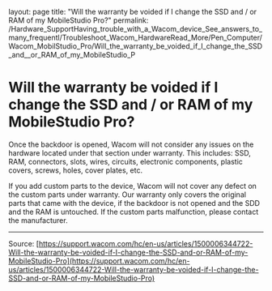 layout: page
title: "Will the warranty be voided if I change the SSD and / or RAM of my MobileStudio Pro?"
permalink: /Hardware_SupportHaving_trouble_with_a_Wacom_device_See_answers_to_many_frequentl/Troubleshoot_Wacom_HardwareRead_More/Pen_Computer/Wacom_MobilStudio_Pro/Will_the_warranty_be_voided_if_I_change_the_SSD_and__or_RAM_of_my_MobileStudio_P

# Will the warranty be voided if I change the SSD and / or RAM of my MobileStudio Pro?

Once the backdoor is opened, Wacom will not consider any issues on the hardware located under that section under warranty. This includes: SSD, RAM, connectors, slots, wires, circuits, electronic components, plastic covers, screws, holes, cover plates, etc.


If you add custom parts to the device, Wacom will not cover any defect on the custom parts under warranty. Our warranty only covers the original parts that came with the device, if the backdoor is not opened and the SDD and the RAM is untouched. If the custom parts malfunction, please contact the manufacturer.

---
Source: [https://support.wacom.com/hc/en-us/articles/1500006344722-Will-the-warranty-be-voided-if-I-change-the-SSD-and-or-RAM-of-my-MobileStudio-Pro](https://support.wacom.com/hc/en-us/articles/1500006344722-Will-the-warranty-be-voided-if-I-change-the-SSD-and-or-RAM-of-my-MobileStudio-Pro)
